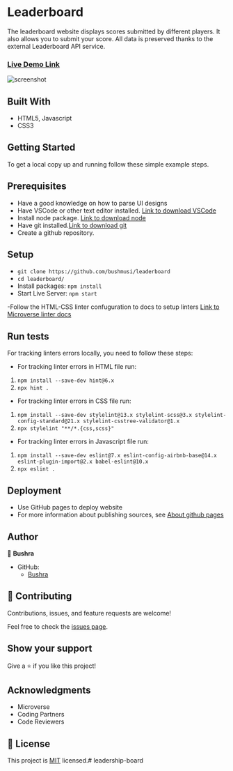 # Leaderboard

The leaderboard website displays scores submitted by different players. It also allows you to submit your score. All data is preserved thanks to the external Leaderboard API service.

### [Live Demo Link](https://bushmusi.github.io/leaderboard/)



![screenshot](./app_screenshot.png)

## Built With

- HTML5, Javascript
- CSS3

## Getting Started
To get a local copy up and running follow these simple example steps.

## Prerequisites
- Have a good knowledge on how to parse UI designs
- Have VSCode or other text editor installed. [Link to download VSCode](https://code.visualstudio.com/download)
- Install node package. [Link to download node](https://nodejs.org/en/download/)
- Have git installed.[Link to download git](https://git-scm.com/downloads)
- Create a github repository.

## Setup
- `git clone https://github.com/bushmusi/leaderboard`
- `cd leaderboard/`
- Install packages:  `npm install`
- Start Live Server: `npm start`

-Follow the HTML-CSS linter confuguration to docs to setup linters [Link to Microverse linter docs](https://github.com/bushmusi/linters-config/tree/master/html-css-js)


## Run tests

For tracking linters errors locally, you need to follow these steps:
- For tracking linter errors in HTML file run:

1. `npm install --save-dev hint@6.x`
2. `npx hint .`

- For tracking linter errors in CSS file run:

1. `npm install --save-dev stylelint@13.x stylelint-scss@3.x stylelint-config-standard@21.x stylelint-csstree-validator@1.x`
2. `npx stylelint "**/*.{css,scss}"`

- For tracking linter errors in Javascript file run:

1. `npm install --save-dev eslint@7.x eslint-config-airbnb-base@14.x eslint-plugin-import@2.x babel-eslint@10.x`
2. `npx eslint .`

## Deployment

- Use GitHub pages to deploy website
- For more information about publishing sources, see [About github pages](https://pages.github.com/)

## Author

👤 **Bushra**

- GitHub: 
    - [Bushra](www.github.com/bushmusi)

## 🤝 Contributing

Contributions, issues, and feature requests are welcome!

Feel free to check the [issues page](../../issues/).

## Show your support

Give a ⭐️ if you like this project!

## Acknowledgments

- Microverse 
- Coding Partners
- Code Reviewers

## 📝 License

This project is [MIT](./MIT.md) licensed.#   l e a d e r s h i p - b o a r d  
 